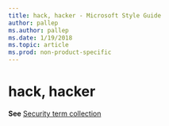 ```yaml
---
title: hack, hacker - Microsoft Style Guide
author: pallep
ms.author: pallep
ms.date: 1/19/2018
ms.topic: article
ms.prod: non-product-specific
---
```


# hack, hacker

**See** [Security term collection](/style-guide/a-z-word-list-term-collections/term-collections/security-terms)
